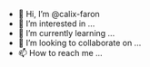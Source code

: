 - 👋 Hi, I’m @calix-faron
- 👀 I’m interested in ...
- 🌱 I’m currently learning ...
- 💞️ I’m looking to collaborate on ...
- 📫 How to reach me ...

<!---
calix-faron/calix-faron is a ✨ special ✨ repository because its `README.md` (this file) appears on your GitHub profile.
You can click the Preview link to take a look at your changes.
--->
